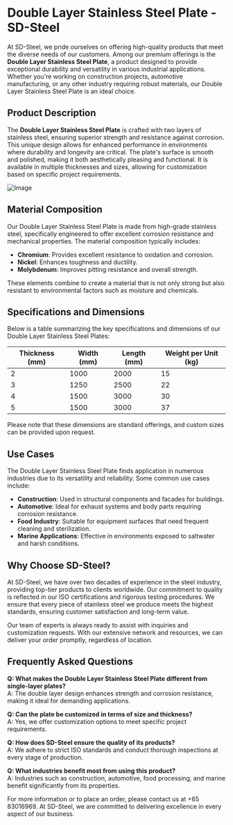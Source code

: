 # Double Layer Stainless Steel Plate - SD-Steel

At SD-Steel, we pride ourselves on offering high-quality products that meet the diverse needs of our customers. Among our premium offerings is the **Double Layer Stainless Steel Plate**, a product designed to provide exceptional durability and versatility in various industrial applications. Whether you're working on construction projects, automotive manufacturing, or any other industry requiring robust materials, our Double Layer Stainless Steel Plate is an ideal choice.

## Product Description

The **Double Layer Stainless Steel Plate** is crafted with two layers of stainless steel, ensuring superior strength and resistance against corrosion. This unique design allows for enhanced performance in environments where durability and longevity are critical. The plate's surface is smooth and polished, making it both aesthetically pleasing and functional. It is available in multiple thicknesses and sizes, allowing for customization based on specific project requirements.

![Image](https://github.com/user-attachments/assets/2567258e-e124-4816-932d-1809bd27ef0b)

## Material Composition

Our Double Layer Stainless Steel Plate is made from high-grade stainless steel, specifically engineered to offer excellent corrosion resistance and mechanical properties. The material composition typically includes:

- **Chromium**: Provides excellent resistance to oxidation and corrosion.
- **Nickel**: Enhances toughness and ductility.
- **Molybdenum**: Improves pitting resistance and overall strength.

These elements combine to create a material that is not only strong but also resistant to environmental factors such as moisture and chemicals.

## Specifications and Dimensions

Below is a table summarizing the key specifications and dimensions of our Double Layer Stainless Steel Plates:

| Thickness (mm) | Width (mm) | Length (mm) | Weight per Unit (kg) |
|----------------|------------|-------------|----------------------|
| 2              | 1000       | 2000        | 15                   |
| 3              | 1250       | 2500        | 22                   |
| 4              | 1500       | 3000        | 30                   |
| 5              | 1500       | 3000        | 37                   |

Please note that these dimensions are standard offerings, and custom sizes can be provided upon request.

## Use Cases

The Double Layer Stainless Steel Plate finds application in numerous industries due to its versatility and reliability. Some common use cases include:

- **Construction**: Used in structural components and facades for buildings.
- **Automotive**: Ideal for exhaust systems and body parts requiring corrosion resistance.
- **Food Industry**: Suitable for equipment surfaces that need frequent cleaning and sterilization.
- **Marine Applications**: Effective in environments exposed to saltwater and harsh conditions.

## Why Choose SD-Steel?

At SD-Steel, we have over two decades of experience in the steel industry, providing top-tier products to clients worldwide. Our commitment to quality is reflected in our ISO certifications and rigorous testing procedures. We ensure that every piece of stainless steel we produce meets the highest standards, ensuring customer satisfaction and long-term value.

Our team of experts is always ready to assist with inquiries and customization requests. With our extensive network and resources, we can deliver your order promptly, regardless of location.

## Frequently Asked Questions

**Q: What makes the Double Layer Stainless Steel Plate different from single-layer plates?**  
A: The double layer design enhances strength and corrosion resistance, making it ideal for demanding applications.

**Q: Can the plate be customized in terms of size and thickness?**  
A: Yes, we offer customization options to meet specific project requirements.

**Q: How does SD-Steel ensure the quality of its products?**  
A: We adhere to strict ISO standards and conduct thorough inspections at every stage of production.

**Q: What industries benefit most from using this product?**  
A: Industries such as construction, automotive, food processing, and marine benefit significantly from its properties.

For more information or to place an order, please contact us at +65 83016969. At SD-Steel, we are committed to delivering excellence in every aspect of our business.